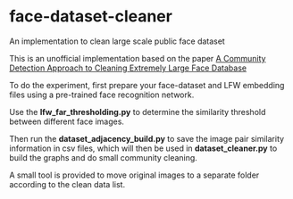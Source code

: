 # face-dataset-cleaner

An implementation to clean large scale public face dataset

This is an unofficial implementation based on the paper [A Community Detection Approach to Cleaning Extremely Large Face Database](https://www.hindawi.com/journals/cin/2018/4512473/#B3)

To do the experiment, first prepare your face-dataset and LFW embedding files using a pre-trained face recognition network.

Use the **lfw_far_thresholding.py** to determine the similarity threshold between different face images.

Then run the **dataset_adjacency_build.py** to save the image pair similarity information in csv files, which will then be used in **dataset_cleaner.py** to build the graphs and do small community cleaning.

A small tool is provided to move original images to a separate folder according to the clean data list.
